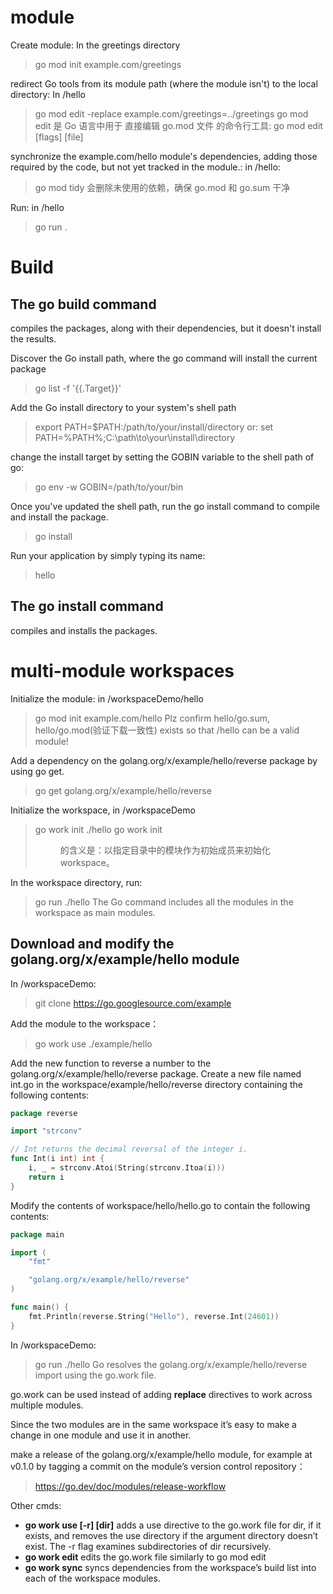 #  module
Create module: In the greetings directory
>go mod init example.com/greetings

redirect Go tools from its module path (where the module isn't) to the local directory: In /hello
> go mod edit -replace example.com/greetings=../greetings
go mod edit 是 Go 语言中用于 直接编辑 go.mod 文件 的命令行工具: 
>go mod edit [flags] [file]

synchronize the example.com/hello module's dependencies, adding those required by the code, but not yet tracked in the module.: in /hello:
>go mod tidy
会删除未使用的依赖，确保 go.mod 和 go.sum 干净

Run: in /hello
>go run .

# Build
## The **go build** command 
compiles the packages, along with their dependencies, but it doesn't install the results.

Discover the Go install path, where the go command will install the current package
> go list -f '{{.Target}}'

Add the Go install directory to your system's shell path
> export PATH=$PATH:/path/to/your/install/directory
or:
> set PATH=%PATH%;C:\path\to\your\install\directory

change the install target by setting the GOBIN variable to the shell path of go:
> go env -w GOBIN=/path/to/your/bin

Once you've updated the shell path, run the go install command to compile and install the package.
>go install

Run your application by simply typing its name:
> hello

## The **go install** command 
compiles and installs the packages.


# multi-module workspaces
Initialize the module: in /workspaceDemo/hello
>go mod init example.com/hello
Plz confirm hello/go.sum, hello/go.mod(验证下载一致性) exists so that /hello can be a valid module!

Add a dependency on the golang.org/x/example/hello/reverse package by using go get.
> go get golang.org/x/example/hello/reverse

Initialize the workspace, in /workspaceDemo
> go work init ./hello
go work init <dir> 的含义是：以指定目录中的模块作为初始成员来初始化 workspace。

In the workspace directory, run:
> go run ./hello
The Go command includes all the modules in the workspace as main modules.

## Download and modify the golang.org/x/example/hello module
In /workspaceDemo:
>git clone https://go.googlesource.com/example

Add the module to the workspace：
>go work use ./example/hello

Add the new function to reverse a number to the golang.org/x/example/hello/reverse package.
Create a new file named int.go in the workspace/example/hello/reverse directory containing the following contents:
```go
package reverse

import "strconv"

// Int returns the decimal reversal of the integer i.
func Int(i int) int {
    i, _ = strconv.Atoi(String(strconv.Itoa(i)))
    return i
}
```

Modify the contents of workspace/hello/hello.go to contain the following contents:
```go
package main

import (
    "fmt"

    "golang.org/x/example/hello/reverse"
)

func main() {
    fmt.Println(reverse.String("Hello"), reverse.Int(24601))
}
```

In /workspaceDemo:
>go run ./hello
Go resolves the golang.org/x/example/hello/reverse import using the go.work file.

go.work can be used instead of adding **replace** directives to work across multiple modules.

Since the two modules are in the same workspace it’s easy to make a change in one module and use it in another.

make a release of the golang.org/x/example/hello module, for example at v0.1.0  by tagging a commit on the module’s version control repository： 
>https://go.dev/doc/modules/release-workflow

Other cmds:
- **go work use [-r] [dir]** adds a use directive to the go.work file for dir, if it exists, and removes the use directory if the argument directory doesn’t exist. The -r flag examines subdirectories of dir recursively.
- **go work edit** edits the go.work file similarly to go mod edit
- **go work sync** syncs dependencies from the workspace’s build list into each of the workspace modules.